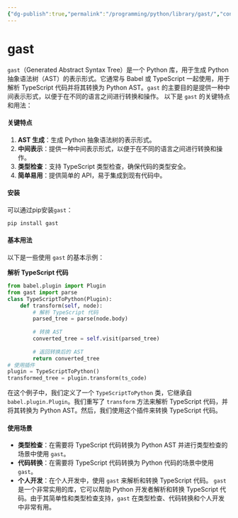 ```yaml
---
{"dg-publish":true,"permalink":"/programming/python/library/gast/","contentClasses":".content svg {width: 100%; height: auto;}"}
---
```



# gast

`gast`（Generated Abstract Syntax Tree）是一个 Python 库，用于生成 Python 抽象语法树（AST）的表示形式。它通常与 Babel 或 TypeScript 一起使用，用于解析 TypeScript 代码并将其转换为 Python AST。`gast` 的主要目的是提供一种中间表示形式，以便于在不同的语言之间进行转换和操作。 以下是 `gast` 的关键特点和用法：

#### 关键特点

1. **AST 生成**：生成 Python 抽象语法树的表示形式。
2. **中间表示**：提供一种中间表示形式，以便于在不同的语言之间进行转换和操作。
3. **类型检查**：支持 TypeScript 类型检查，确保代码的类型安全。
4. **简单易用**：提供简单的 API，易于集成到现有代码中。

#### 安装

可以通过pip安装`gast`：

```bash
pip install gast
```

#### 基本用法

以下是一些使用 `gast` 的基本示例：

**解析 TypeScript 代码**

```python
from babel.plugin import Plugin
from gast import parse
class TypeScriptToPython(Plugin):
    def transform(self, node):
        # 解析 TypeScript 代码
        parsed_tree = parse(node.body)
        
        # 转换 AST
        converted_tree = self.visit(parsed_tree)
        
        # 返回转换后的 AST
        return converted_tree
# 使用插件
plugin = TypeScriptToPython()
transformed_tree = plugin.transform(ts_code)
```

在这个例子中，我们定义了一个 `TypeScriptToPython` 类，它继承自 `babel.plugin.Plugin`。我们重写了 `transform` 方法来解析 TypeScript 代码，并将其转换为 Python AST。然后，我们使用这个插件来转换 TypeScript 代码。

#### 使用场景

* **类型检查**：在需要将 TypeScript 代码转换为 Python AST 并进行类型检查的场景中使用 `gast`。
* **代码转换**：在需要将 TypeScript 代码转换为 Python 代码的场景中使用 `gast`。
* **个人开发**：在个人开发中，使用 `gast` 来解析和转换 TypeScript 代码。 `gast` 是一个非常实用的库，它可以帮助 Python 开发者解析和转换 TypeScript 代码。由于其简单性和类型检查支持，`gast` 在类型检查、代码转换和个人开发中非常有用。